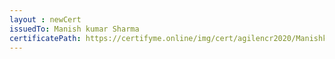```yaml
--- 
layout : newCert 
issuedTo: Manish kumar Sharma 
certificatePath: https://certifyme.online/img/cert/agilencr2020/ManishkumarSharma_1a3c3.png
--- 
```

